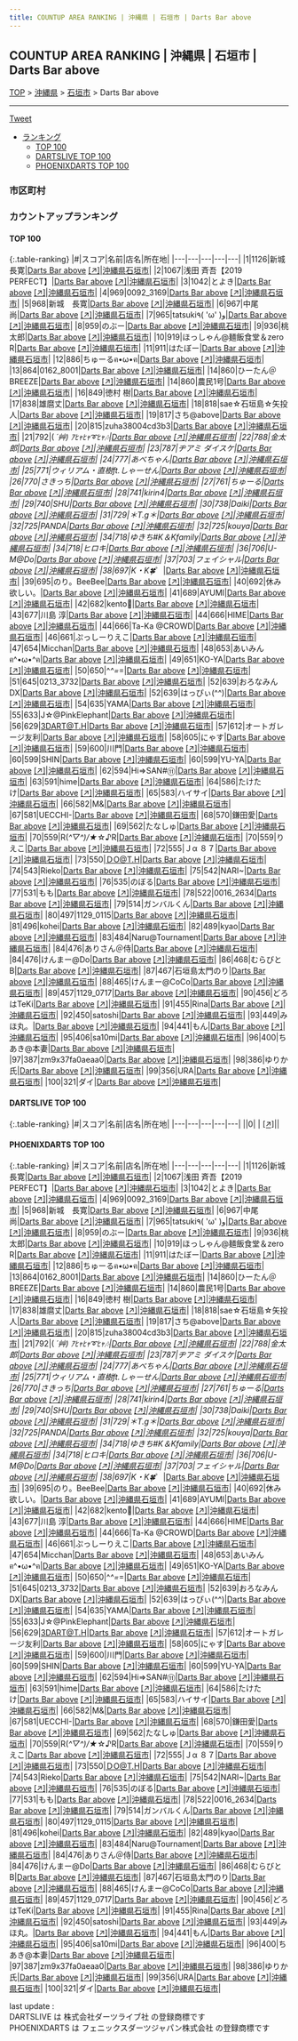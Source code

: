 ```yaml
---
title: COUNTUP AREA RANKING | 沖縄県 | 石垣市 | Darts Bar above
---
```

## COUNTUP AREA RANKING | 沖縄県 | 石垣市 | Darts Bar above

[TOP](/darts/rank/) > [沖縄県](/darts/rank/沖縄県/) > [石垣市](/darts/rank/沖縄県/石垣市/) > Darts Bar above

___

<a href="https://twitter.com/share?ref_src=twsrc%5Etfw" data-text="COUNTUP AREA RANKING | 沖縄県石垣市Darts Bar above" class="twitter-share-button" data-hashtags="DARTSLIVE,PHOENIXDARTS,darts,ダーツ" data-show-count="false">Tweet</a>

* [ランキング](#カウントアップランキング)
    * [TOP 100](#top-100)
    * [DARTSLIVE TOP 100](#dartslive-top-100)
    * [PHOENIXDARTS TOP 100](#phoenixdarts-top-100)

### 市区町村

<ul>

</ul>

### カウントアップランキング

#### TOP 100



{:.table-ranking}
|#|スコア|名前|店名|所在地|
|---|---|---|---|---|
|1|1126|<span class="rank-name-pd"><span class="pro-icon-pd"></span>新城 長寛</span>|<a href="/darts/rank/shops/85028.html">Darts Bar above</a> <a href="https://vs.phoenixdarts.com/jp/shop/shopDetailInfo/s_85028?s_seq=85028">[↗]</a>|<a href="/darts/rank/沖縄県/石垣市">沖縄県石垣市</a>|
|2|1067|<span class="rank-name-pd">浅田 斉吾【2019 PERFECT】</span>|<a href="/darts/rank/shops/85028.html">Darts Bar above</a> <a href="https://vs.phoenixdarts.com/jp/shop/shopDetailInfo/s_85028?s_seq=85028">[↗]</a>|<a href="/darts/rank/沖縄県/石垣市">沖縄県石垣市</a>|
|3|1042|<span class="rank-name-pd">とよき</span>|<a href="/darts/rank/shops/85028.html">Darts Bar above</a> <a href="https://vs.phoenixdarts.com/jp/shop/shopDetailInfo/s_85028?s_seq=85028">[↗]</a>|<a href="/darts/rank/沖縄県/石垣市">沖縄県石垣市</a>|
|4|969|<span class="rank-name-pd">0092_3169</span>|<a href="/darts/rank/shops/85028.html">Darts Bar above</a> <a href="https://vs.phoenixdarts.com/jp/shop/shopDetailInfo/s_85028?s_seq=85028">[↗]</a>|<a href="/darts/rank/沖縄県/石垣市">沖縄県石垣市</a>|
|5|968|<span class="rank-name-pd">新城　長寛</span>|<a href="/darts/rank/shops/85028.html">Darts Bar above</a> <a href="https://vs.phoenixdarts.com/jp/shop/shopDetailInfo/s_85028?s_seq=85028">[↗]</a>|<a href="/darts/rank/沖縄県/石垣市">沖縄県石垣市</a>|
|6|967|<span class="rank-name-pd"><span class="pro-icon-pd"></span>中尾 尚</span>|<a href="/darts/rank/shops/85028.html">Darts Bar above</a> <a href="https://vs.phoenixdarts.com/jp/shop/shopDetailInfo/s_85028?s_seq=85028">[↗]</a>|<a href="/darts/rank/沖縄県/石垣市">沖縄県石垣市</a>|
|7|965|<span class="rank-name-pd">tatsuki٩( &#x27;ω&#x27; )و</span>|<a href="/darts/rank/shops/85028.html">Darts Bar above</a> <a href="https://vs.phoenixdarts.com/jp/shop/shopDetailInfo/s_85028?s_seq=85028">[↗]</a>|<a href="/darts/rank/沖縄県/石垣市">沖縄県石垣市</a>|
|8|959|<span class="rank-name-pd">のぶー</span>|<a href="/darts/rank/shops/85028.html">Darts Bar above</a> <a href="https://vs.phoenixdarts.com/jp/shop/shopDetailInfo/s_85028?s_seq=85028">[↗]</a>|<a href="/darts/rank/沖縄県/石垣市">沖縄県石垣市</a>|
|9|936|<span class="rank-name-pd">桃太郎</span>|<a href="/darts/rank/shops/85028.html">Darts Bar above</a> <a href="https://vs.phoenixdarts.com/jp/shop/shopDetailInfo/s_85028?s_seq=85028">[↗]</a>|<a href="/darts/rank/沖縄県/石垣市">沖縄県石垣市</a>|
|10|919|<span class="rank-name-pd">ほっしゃん@麺飯食堂＆zero R</span>|<a href="/darts/rank/shops/85028.html">Darts Bar above</a> <a href="https://vs.phoenixdarts.com/jp/shop/shopDetailInfo/s_85028?s_seq=85028">[↗]</a>|<a href="/darts/rank/沖縄県/石垣市">沖縄県石垣市</a>|
|11|911|<span class="rank-name-pd">はたぼー</span>|<a href="/darts/rank/shops/85028.html">Darts Bar above</a> <a href="https://vs.phoenixdarts.com/jp/shop/shopDetailInfo/s_85028?s_seq=85028">[↗]</a>|<a href="/darts/rank/沖縄県/石垣市">沖縄県石垣市</a>|
|12|886|<span class="rank-name-pd">ちゅーるฅ•ω•ฅ</span>|<a href="/darts/rank/shops/85028.html">Darts Bar above</a> <a href="https://vs.phoenixdarts.com/jp/shop/shopDetailInfo/s_85028?s_seq=85028">[↗]</a>|<a href="/darts/rank/沖縄県/石垣市">沖縄県石垣市</a>|
|13|864|<span class="rank-name-pd">0162_8001</span>|<a href="/darts/rank/shops/85028.html">Darts Bar above</a> <a href="https://vs.phoenixdarts.com/jp/shop/shopDetailInfo/s_85028?s_seq=85028">[↗]</a>|<a href="/darts/rank/沖縄県/石垣市">沖縄県石垣市</a>|
|14|860|<span class="rank-name-pd">ひーたん＠BREEZE</span>|<a href="/darts/rank/shops/85028.html">Darts Bar above</a> <a href="https://vs.phoenixdarts.com/jp/shop/shopDetailInfo/s_85028?s_seq=85028">[↗]</a>|<a href="/darts/rank/沖縄県/石垣市">沖縄県石垣市</a>|
|14|860|<span class="rank-name-pd">農民1号</span>|<a href="/darts/rank/shops/85028.html">Darts Bar above</a> <a href="https://vs.phoenixdarts.com/jp/shop/shopDetailInfo/s_85028?s_seq=85028">[↗]</a>|<a href="/darts/rank/沖縄県/石垣市">沖縄県石垣市</a>|
|16|849|<span class="rank-name-pd">徳村 樹</span>|<a href="/darts/rank/shops/85028.html">Darts Bar above</a> <a href="https://vs.phoenixdarts.com/jp/shop/shopDetailInfo/s_85028?s_seq=85028">[↗]</a>|<a href="/darts/rank/沖縄県/石垣市">沖縄県石垣市</a>|
|17|838|<span class="rank-name-pd">雄麿丈</span>|<a href="/darts/rank/shops/85028.html">Darts Bar above</a> <a href="https://vs.phoenixdarts.com/jp/shop/shopDetailInfo/s_85028?s_seq=85028">[↗]</a>|<a href="/darts/rank/沖縄県/石垣市">沖縄県石垣市</a>|
|18|818|<span class="rank-name-pd">sae☆石垣島☆矢投人</span>|<a href="/darts/rank/shops/85028.html">Darts Bar above</a> <a href="https://vs.phoenixdarts.com/jp/shop/shopDetailInfo/s_85028?s_seq=85028">[↗]</a>|<a href="/darts/rank/沖縄県/石垣市">沖縄県石垣市</a>|
|19|817|<span class="rank-name-pd">さち@above</span>|<a href="/darts/rank/shops/85028.html">Darts Bar above</a> <a href="https://vs.phoenixdarts.com/jp/shop/shopDetailInfo/s_85028?s_seq=85028">[↗]</a>|<a href="/darts/rank/沖縄県/石垣市">沖縄県石垣市</a>|
|20|815|<span class="rank-name-pd">zuha38004cd3b3</span>|<a href="/darts/rank/shops/85028.html">Darts Bar above</a> <a href="https://vs.phoenixdarts.com/jp/shop/shopDetailInfo/s_85028?s_seq=85028">[↗]</a>|<a href="/darts/rank/沖縄県/石垣市">沖縄県石垣市</a>|
|21|792|<span class="rank-name-pd">( *´艸) ｱﾋｬﾋｬ➰ﾋｬ🎶</span>|<a href="/darts/rank/shops/85028.html">Darts Bar above</a> <a href="https://vs.phoenixdarts.com/jp/shop/shopDetailInfo/s_85028?s_seq=85028">[↗]</a>|<a href="/darts/rank/沖縄県/石垣市">沖縄県石垣市</a>|
|22|788|<span class="rank-name-pd">金太郎</span>|<a href="/darts/rank/shops/85028.html">Darts Bar above</a> <a href="https://vs.phoenixdarts.com/jp/shop/shopDetailInfo/s_85028?s_seq=85028">[↗]</a>|<a href="/darts/rank/沖縄県/石垣市">沖縄県石垣市</a>|
|23|787|<span class="rank-name-pd">ヂアミ ダイスケ</span>|<a href="/darts/rank/shops/85028.html">Darts Bar above</a> <a href="https://vs.phoenixdarts.com/jp/shop/shopDetailInfo/s_85028?s_seq=85028">[↗]</a>|<a href="/darts/rank/沖縄県/石垣市">沖縄県石垣市</a>|
|24|777|<span class="rank-name-pd">あべちゃん</span>|<a href="/darts/rank/shops/85028.html">Darts Bar above</a> <a href="https://vs.phoenixdarts.com/jp/shop/shopDetailInfo/s_85028?s_seq=85028">[↗]</a>|<a href="/darts/rank/沖縄県/石垣市">沖縄県石垣市</a>|
|25|771|<span class="rank-name-pd">ウィリアム・直樹ft.しゃーせん</span>|<a href="/darts/rank/shops/85028.html">Darts Bar above</a> <a href="https://vs.phoenixdarts.com/jp/shop/shopDetailInfo/s_85028?s_seq=85028">[↗]</a>|<a href="/darts/rank/沖縄県/石垣市">沖縄県石垣市</a>|
|26|770|<span class="rank-name-pd">さきっち</span>|<a href="/darts/rank/shops/85028.html">Darts Bar above</a> <a href="https://vs.phoenixdarts.com/jp/shop/shopDetailInfo/s_85028?s_seq=85028">[↗]</a>|<a href="/darts/rank/沖縄県/石垣市">沖縄県石垣市</a>|
|27|761|<span class="rank-name-pd">ちゅーる</span>|<a href="/darts/rank/shops/85028.html">Darts Bar above</a> <a href="https://vs.phoenixdarts.com/jp/shop/shopDetailInfo/s_85028?s_seq=85028">[↗]</a>|<a href="/darts/rank/沖縄県/石垣市">沖縄県石垣市</a>|
|28|741|<span class="rank-name-pd">kirin4</span>|<a href="/darts/rank/shops/85028.html">Darts Bar above</a> <a href="https://vs.phoenixdarts.com/jp/shop/shopDetailInfo/s_85028?s_seq=85028">[↗]</a>|<a href="/darts/rank/沖縄県/石垣市">沖縄県石垣市</a>|
|29|740|<span class="rank-name-pd">SHU</span>|<a href="/darts/rank/shops/85028.html">Darts Bar above</a> <a href="https://vs.phoenixdarts.com/jp/shop/shopDetailInfo/s_85028?s_seq=85028">[↗]</a>|<a href="/darts/rank/沖縄県/石垣市">沖縄県石垣市</a>|
|30|738|<span class="rank-name-pd">Daiki</span>|<a href="/darts/rank/shops/85028.html">Darts Bar above</a> <a href="https://vs.phoenixdarts.com/jp/shop/shopDetailInfo/s_85028?s_seq=85028">[↗]</a>|<a href="/darts/rank/沖縄県/石垣市">沖縄県石垣市</a>|
|31|729|<span class="rank-name-pd">＊T.g＊</span>|<a href="/darts/rank/shops/85028.html">Darts Bar above</a> <a href="https://vs.phoenixdarts.com/jp/shop/shopDetailInfo/s_85028?s_seq=85028">[↗]</a>|<a href="/darts/rank/沖縄県/石垣市">沖縄県石垣市</a>|
|32|725|<span class="rank-name-pd">PANDA</span>|<a href="/darts/rank/shops/85028.html">Darts Bar above</a> <a href="https://vs.phoenixdarts.com/jp/shop/shopDetailInfo/s_85028?s_seq=85028">[↗]</a>|<a href="/darts/rank/沖縄県/石垣市">沖縄県石垣市</a>|
|32|725|<span class="rank-name-pd">kouya</span>|<a href="/darts/rank/shops/85028.html">Darts Bar above</a> <a href="https://vs.phoenixdarts.com/jp/shop/shopDetailInfo/s_85028?s_seq=85028">[↗]</a>|<a href="/darts/rank/沖縄県/石垣市">沖縄県石垣市</a>|
|34|718|<span class="rank-name-pd">ゆきち#K＆Kfamily</span>|<a href="/darts/rank/shops/85028.html">Darts Bar above</a> <a href="https://vs.phoenixdarts.com/jp/shop/shopDetailInfo/s_85028?s_seq=85028">[↗]</a>|<a href="/darts/rank/沖縄県/石垣市">沖縄県石垣市</a>|
|34|718|<span class="rank-name-pd">ヒロキ</span>|<a href="/darts/rank/shops/85028.html">Darts Bar above</a> <a href="https://vs.phoenixdarts.com/jp/shop/shopDetailInfo/s_85028?s_seq=85028">[↗]</a>|<a href="/darts/rank/沖縄県/石垣市">沖縄県石垣市</a>|
|36|706|<span class="rank-name-pd">U-M@Do</span>|<a href="/darts/rank/shops/85028.html">Darts Bar above</a> <a href="https://vs.phoenixdarts.com/jp/shop/shopDetailInfo/s_85028?s_seq=85028">[↗]</a>|<a href="/darts/rank/沖縄県/石垣市">沖縄県石垣市</a>|
|37|703|<span class="rank-name-pd">フェイシャル</span>|<a href="/darts/rank/shops/85028.html">Darts Bar above</a> <a href="https://vs.phoenixdarts.com/jp/shop/shopDetailInfo/s_85028?s_seq=85028">[↗]</a>|<a href="/darts/rank/沖縄県/石垣市">沖縄県石垣市</a>|
|38|697|<span class="rank-name-pd">K・K🍀*゜</span>|<a href="/darts/rank/shops/85028.html">Darts Bar above</a> <a href="https://vs.phoenixdarts.com/jp/shop/shopDetailInfo/s_85028?s_seq=85028">[↗]</a>|<a href="/darts/rank/沖縄県/石垣市">沖縄県石垣市</a>|
|39|695|<span class="rank-name-pd">のり。BeeBee</span>|<a href="/darts/rank/shops/85028.html">Darts Bar above</a> <a href="https://vs.phoenixdarts.com/jp/shop/shopDetailInfo/s_85028?s_seq=85028">[↗]</a>|<a href="/darts/rank/沖縄県/石垣市">沖縄県石垣市</a>|
|40|692|<span class="rank-name-pd">休み欲しい。</span>|<a href="/darts/rank/shops/85028.html">Darts Bar above</a> <a href="https://vs.phoenixdarts.com/jp/shop/shopDetailInfo/s_85028?s_seq=85028">[↗]</a>|<a href="/darts/rank/沖縄県/石垣市">沖縄県石垣市</a>|
|41|689|<span class="rank-name-pd">AYUMI</span>|<a href="/darts/rank/shops/85028.html">Darts Bar above</a> <a href="https://vs.phoenixdarts.com/jp/shop/shopDetailInfo/s_85028?s_seq=85028">[↗]</a>|<a href="/darts/rank/沖縄県/石垣市">沖縄県石垣市</a>|
|42|682|<span class="rank-name-pd">kento🌺</span>|<a href="/darts/rank/shops/85028.html">Darts Bar above</a> <a href="https://vs.phoenixdarts.com/jp/shop/shopDetailInfo/s_85028?s_seq=85028">[↗]</a>|<a href="/darts/rank/沖縄県/石垣市">沖縄県石垣市</a>|
|43|677|<span class="rank-name-pd"><span class="pro-icon-pd"></span>川島 淳</span>|<a href="/darts/rank/shops/85028.html">Darts Bar above</a> <a href="https://vs.phoenixdarts.com/jp/shop/shopDetailInfo/s_85028?s_seq=85028">[↗]</a>|<a href="/darts/rank/沖縄県/石垣市">沖縄県石垣市</a>|
|44|666|<span class="rank-name-pd">HIME</span>|<a href="/darts/rank/shops/85028.html">Darts Bar above</a> <a href="https://vs.phoenixdarts.com/jp/shop/shopDetailInfo/s_85028?s_seq=85028">[↗]</a>|<a href="/darts/rank/沖縄県/石垣市">沖縄県石垣市</a>|
|44|666|<span class="rank-name-pd">Ta-Ka @CROWD</span>|<a href="/darts/rank/shops/85028.html">Darts Bar above</a> <a href="https://vs.phoenixdarts.com/jp/shop/shopDetailInfo/s_85028?s_seq=85028">[↗]</a>|<a href="/darts/rank/沖縄県/石垣市">沖縄県石垣市</a>|
|46|661|<span class="rank-name-pd">ぷっしーりえこ</span>|<a href="/darts/rank/shops/85028.html">Darts Bar above</a> <a href="https://vs.phoenixdarts.com/jp/shop/shopDetailInfo/s_85028?s_seq=85028">[↗]</a>|<a href="/darts/rank/沖縄県/石垣市">沖縄県石垣市</a>|
|47|654|<span class="rank-name-pd">Micchan</span>|<a href="/darts/rank/shops/85028.html">Darts Bar above</a> <a href="https://vs.phoenixdarts.com/jp/shop/shopDetailInfo/s_85028?s_seq=85028">[↗]</a>|<a href="/darts/rank/沖縄県/石垣市">沖縄県石垣市</a>|
|48|653|<span class="rank-name-pd">あいみんฅ^•ω•^ฅ</span>|<a href="/darts/rank/shops/85028.html">Darts Bar above</a> <a href="https://vs.phoenixdarts.com/jp/shop/shopDetailInfo/s_85028?s_seq=85028">[↗]</a>|<a href="/darts/rank/沖縄県/石垣市">沖縄県石垣市</a>|
|49|651|<span class="rank-name-pd">KO-YA</span>|<a href="/darts/rank/shops/85028.html">Darts Bar above</a> <a href="https://vs.phoenixdarts.com/jp/shop/shopDetailInfo/s_85028?s_seq=85028">[↗]</a>|<a href="/darts/rank/沖縄県/石垣市">沖縄県石垣市</a>|
|50|650|<span class="rank-name-pd">^⁠_⁠^=⁠_⁠=</span>|<a href="/darts/rank/shops/85028.html">Darts Bar above</a> <a href="https://vs.phoenixdarts.com/jp/shop/shopDetailInfo/s_85028?s_seq=85028">[↗]</a>|<a href="/darts/rank/沖縄県/石垣市">沖縄県石垣市</a>|
|51|645|<span class="rank-name-pd">0213_3732</span>|<a href="/darts/rank/shops/85028.html">Darts Bar above</a> <a href="https://vs.phoenixdarts.com/jp/shop/shopDetailInfo/s_85028?s_seq=85028">[↗]</a>|<a href="/darts/rank/沖縄県/石垣市">沖縄県石垣市</a>|
|52|639|<span class="rank-name-pd">おろなみんDX</span>|<a href="/darts/rank/shops/85028.html">Darts Bar above</a> <a href="https://vs.phoenixdarts.com/jp/shop/shopDetailInfo/s_85028?s_seq=85028">[↗]</a>|<a href="/darts/rank/沖縄県/石垣市">沖縄県石垣市</a>|
|52|639|<span class="rank-name-pd">はっぴぃ(⁠^⁠^⁠)</span>|<a href="/darts/rank/shops/85028.html">Darts Bar above</a> <a href="https://vs.phoenixdarts.com/jp/shop/shopDetailInfo/s_85028?s_seq=85028">[↗]</a>|<a href="/darts/rank/沖縄県/石垣市">沖縄県石垣市</a>|
|54|635|<span class="rank-name-pd">YAMA</span>|<a href="/darts/rank/shops/85028.html">Darts Bar above</a> <a href="https://vs.phoenixdarts.com/jp/shop/shopDetailInfo/s_85028?s_seq=85028">[↗]</a>|<a href="/darts/rank/沖縄県/石垣市">沖縄県石垣市</a>|
|55|633|<span class="rank-name-pd">J☆@PinkElephant</span>|<a href="/darts/rank/shops/85028.html">Darts Bar above</a> <a href="https://vs.phoenixdarts.com/jp/shop/shopDetailInfo/s_85028?s_seq=85028">[↗]</a>|<a href="/darts/rank/沖縄県/石垣市">沖縄県石垣市</a>|
|56|629|<span class="rank-name-pd">3DART@T.H</span>|<a href="/darts/rank/shops/85028.html">Darts Bar above</a> <a href="https://vs.phoenixdarts.com/jp/shop/shopDetailInfo/s_85028?s_seq=85028">[↗]</a>|<a href="/darts/rank/沖縄県/石垣市">沖縄県石垣市</a>|
|57|612|<span class="rank-name-pd">オートガレージ友利</span>|<a href="/darts/rank/shops/85028.html">Darts Bar above</a> <a href="https://vs.phoenixdarts.com/jp/shop/shopDetailInfo/s_85028?s_seq=85028">[↗]</a>|<a href="/darts/rank/沖縄県/石垣市">沖縄県石垣市</a>|
|58|605|<span class="rank-name-pd">にゃす</span>|<a href="/darts/rank/shops/85028.html">Darts Bar above</a> <a href="https://vs.phoenixdarts.com/jp/shop/shopDetailInfo/s_85028?s_seq=85028">[↗]</a>|<a href="/darts/rank/沖縄県/石垣市">沖縄県石垣市</a>|
|59|600|<span class="rank-name-pd">川門</span>|<a href="/darts/rank/shops/85028.html">Darts Bar above</a> <a href="https://vs.phoenixdarts.com/jp/shop/shopDetailInfo/s_85028?s_seq=85028">[↗]</a>|<a href="/darts/rank/沖縄県/石垣市">沖縄県石垣市</a>|
|60|599|<span class="rank-name-pd">SHIN</span>|<a href="/darts/rank/shops/85028.html">Darts Bar above</a> <a href="https://vs.phoenixdarts.com/jp/shop/shopDetailInfo/s_85028?s_seq=85028">[↗]</a>|<a href="/darts/rank/沖縄県/石垣市">沖縄県石垣市</a>|
|60|599|<span class="rank-name-pd">YU-YA</span>|<a href="/darts/rank/shops/85028.html">Darts Bar above</a> <a href="https://vs.phoenixdarts.com/jp/shop/shopDetailInfo/s_85028?s_seq=85028">[↗]</a>|<a href="/darts/rank/沖縄県/石垣市">沖縄県石垣市</a>|
|62|594|<span class="rank-name-pd">Hi⇒SAN#⑪</span>|<a href="/darts/rank/shops/85028.html">Darts Bar above</a> <a href="https://vs.phoenixdarts.com/jp/shop/shopDetailInfo/s_85028?s_seq=85028">[↗]</a>|<a href="/darts/rank/沖縄県/石垣市">沖縄県石垣市</a>|
|63|591|<span class="rank-name-pd">hime</span>|<a href="/darts/rank/shops/85028.html">Darts Bar above</a> <a href="https://vs.phoenixdarts.com/jp/shop/shopDetailInfo/s_85028?s_seq=85028">[↗]</a>|<a href="/darts/rank/沖縄県/石垣市">沖縄県石垣市</a>|
|64|586|<span class="rank-name-pd">たけたけ</span>|<a href="/darts/rank/shops/85028.html">Darts Bar above</a> <a href="https://vs.phoenixdarts.com/jp/shop/shopDetailInfo/s_85028?s_seq=85028">[↗]</a>|<a href="/darts/rank/沖縄県/石垣市">沖縄県石垣市</a>|
|65|583|<span class="rank-name-pd">ハイサイ</span>|<a href="/darts/rank/shops/85028.html">Darts Bar above</a> <a href="https://vs.phoenixdarts.com/jp/shop/shopDetailInfo/s_85028?s_seq=85028">[↗]</a>|<a href="/darts/rank/沖縄県/石垣市">沖縄県石垣市</a>|
|66|582|<span class="rank-name-pd">M&amp;</span>|<a href="/darts/rank/shops/85028.html">Darts Bar above</a> <a href="https://vs.phoenixdarts.com/jp/shop/shopDetailInfo/s_85028?s_seq=85028">[↗]</a>|<a href="/darts/rank/沖縄県/石垣市">沖縄県石垣市</a>|
|67|581|<span class="rank-name-pd">UECCHI-</span>|<a href="/darts/rank/shops/85028.html">Darts Bar above</a> <a href="https://vs.phoenixdarts.com/jp/shop/shopDetailInfo/s_85028?s_seq=85028">[↗]</a>|<a href="/darts/rank/沖縄県/石垣市">沖縄県石垣市</a>|
|68|570|<span class="rank-name-pd">鎌田愛</span>|<a href="/darts/rank/shops/85028.html">Darts Bar above</a> <a href="https://vs.phoenixdarts.com/jp/shop/shopDetailInfo/s_85028?s_seq=85028">[↗]</a>|<a href="/darts/rank/沖縄県/石垣市">沖縄県石垣市</a>|
|69|562|<span class="rank-name-pd">たなしゅ</span>|<a href="/darts/rank/shops/85028.html">Darts Bar above</a> <a href="https://vs.phoenixdarts.com/jp/shop/shopDetailInfo/s_85028?s_seq=85028">[↗]</a>|<a href="/darts/rank/沖縄県/石垣市">沖縄県石垣市</a>|
|70|559|<span class="rank-name-pd">R(*^▽^)/★*☆♪R</span>|<a href="/darts/rank/shops/85028.html">Darts Bar above</a> <a href="https://vs.phoenixdarts.com/jp/shop/shopDetailInfo/s_85028?s_seq=85028">[↗]</a>|<a href="/darts/rank/沖縄県/石垣市">沖縄県石垣市</a>|
|70|559|<span class="rank-name-pd">りえこ</span>|<a href="/darts/rank/shops/85028.html">Darts Bar above</a> <a href="https://vs.phoenixdarts.com/jp/shop/shopDetailInfo/s_85028?s_seq=85028">[↗]</a>|<a href="/darts/rank/沖縄県/石垣市">沖縄県石垣市</a>|
|72|555|<span class="rank-name-pd">Ｊα ８７</span>|<a href="/darts/rank/shops/85028.html">Darts Bar above</a> <a href="https://vs.phoenixdarts.com/jp/shop/shopDetailInfo/s_85028?s_seq=85028">[↗]</a>|<a href="/darts/rank/沖縄県/石垣市">沖縄県石垣市</a>|
|73|550|<span class="rank-name-pd">ＤO@T.H</span>|<a href="/darts/rank/shops/85028.html">Darts Bar above</a> <a href="https://vs.phoenixdarts.com/jp/shop/shopDetailInfo/s_85028?s_seq=85028">[↗]</a>|<a href="/darts/rank/沖縄県/石垣市">沖縄県石垣市</a>|
|74|543|<span class="rank-name-pd">Rieko</span>|<a href="/darts/rank/shops/85028.html">Darts Bar above</a> <a href="https://vs.phoenixdarts.com/jp/shop/shopDetailInfo/s_85028?s_seq=85028">[↗]</a>|<a href="/darts/rank/沖縄県/石垣市">沖縄県石垣市</a>|
|75|542|<span class="rank-name-pd">NARI~</span>|<a href="/darts/rank/shops/85028.html">Darts Bar above</a> <a href="https://vs.phoenixdarts.com/jp/shop/shopDetailInfo/s_85028?s_seq=85028">[↗]</a>|<a href="/darts/rank/沖縄県/石垣市">沖縄県石垣市</a>|
|76|535|<span class="rank-name-pd">のぼる</span>|<a href="/darts/rank/shops/85028.html">Darts Bar above</a> <a href="https://vs.phoenixdarts.com/jp/shop/shopDetailInfo/s_85028?s_seq=85028">[↗]</a>|<a href="/darts/rank/沖縄県/石垣市">沖縄県石垣市</a>|
|77|531|<span class="rank-name-pd">もも</span>|<a href="/darts/rank/shops/85028.html">Darts Bar above</a> <a href="https://vs.phoenixdarts.com/jp/shop/shopDetailInfo/s_85028?s_seq=85028">[↗]</a>|<a href="/darts/rank/沖縄県/石垣市">沖縄県石垣市</a>|
|78|522|<span class="rank-name-pd">0016_2634</span>|<a href="/darts/rank/shops/85028.html">Darts Bar above</a> <a href="https://vs.phoenixdarts.com/jp/shop/shopDetailInfo/s_85028?s_seq=85028">[↗]</a>|<a href="/darts/rank/沖縄県/石垣市">沖縄県石垣市</a>|
|79|514|<span class="rank-name-pd">ガンバルくん</span>|<a href="/darts/rank/shops/85028.html">Darts Bar above</a> <a href="https://vs.phoenixdarts.com/jp/shop/shopDetailInfo/s_85028?s_seq=85028">[↗]</a>|<a href="/darts/rank/沖縄県/石垣市">沖縄県石垣市</a>|
|80|497|<span class="rank-name-pd">1129_0115</span>|<a href="/darts/rank/shops/85028.html">Darts Bar above</a> <a href="https://vs.phoenixdarts.com/jp/shop/shopDetailInfo/s_85028?s_seq=85028">[↗]</a>|<a href="/darts/rank/沖縄県/石垣市">沖縄県石垣市</a>|
|81|496|<span class="rank-name-pd">kohei</span>|<a href="/darts/rank/shops/85028.html">Darts Bar above</a> <a href="https://vs.phoenixdarts.com/jp/shop/shopDetailInfo/s_85028?s_seq=85028">[↗]</a>|<a href="/darts/rank/沖縄県/石垣市">沖縄県石垣市</a>|
|82|489|<span class="rank-name-pd">kyao</span>|<a href="/darts/rank/shops/85028.html">Darts Bar above</a> <a href="https://vs.phoenixdarts.com/jp/shop/shopDetailInfo/s_85028?s_seq=85028">[↗]</a>|<a href="/darts/rank/沖縄県/石垣市">沖縄県石垣市</a>|
|83|484|<span class="rank-name-pd">Naru@Tournament</span>|<a href="/darts/rank/shops/85028.html">Darts Bar above</a> <a href="https://vs.phoenixdarts.com/jp/shop/shopDetailInfo/s_85028?s_seq=85028">[↗]</a>|<a href="/darts/rank/沖縄県/石垣市">沖縄県石垣市</a>|
|84|476|<span class="rank-name-pd">ありさん＠侍</span>|<a href="/darts/rank/shops/85028.html">Darts Bar above</a> <a href="https://vs.phoenixdarts.com/jp/shop/shopDetailInfo/s_85028?s_seq=85028">[↗]</a>|<a href="/darts/rank/沖縄県/石垣市">沖縄県石垣市</a>|
|84|476|<span class="rank-name-pd">けんまー@Do</span>|<a href="/darts/rank/shops/85028.html">Darts Bar above</a> <a href="https://vs.phoenixdarts.com/jp/shop/shopDetailInfo/s_85028?s_seq=85028">[↗]</a>|<a href="/darts/rank/沖縄県/石垣市">沖縄県石垣市</a>|
|86|468|<span class="rank-name-pd">むらびとB</span>|<a href="/darts/rank/shops/85028.html">Darts Bar above</a> <a href="https://vs.phoenixdarts.com/jp/shop/shopDetailInfo/s_85028?s_seq=85028">[↗]</a>|<a href="/darts/rank/沖縄県/石垣市">沖縄県石垣市</a>|
|87|467|<span class="rank-name-pd">石垣島太門のり</span>|<a href="/darts/rank/shops/85028.html">Darts Bar above</a> <a href="https://vs.phoenixdarts.com/jp/shop/shopDetailInfo/s_85028?s_seq=85028">[↗]</a>|<a href="/darts/rank/沖縄県/石垣市">沖縄県石垣市</a>|
|88|465|<span class="rank-name-pd">けんまー@CoCo</span>|<a href="/darts/rank/shops/85028.html">Darts Bar above</a> <a href="https://vs.phoenixdarts.com/jp/shop/shopDetailInfo/s_85028?s_seq=85028">[↗]</a>|<a href="/darts/rank/沖縄県/石垣市">沖縄県石垣市</a>|
|89|457|<span class="rank-name-pd">1129_0717</span>|<a href="/darts/rank/shops/85028.html">Darts Bar above</a> <a href="https://vs.phoenixdarts.com/jp/shop/shopDetailInfo/s_85028?s_seq=85028">[↗]</a>|<a href="/darts/rank/沖縄県/石垣市">沖縄県石垣市</a>|
|90|456|<span class="rank-name-pd">どろはTeKi</span>|<a href="/darts/rank/shops/85028.html">Darts Bar above</a> <a href="https://vs.phoenixdarts.com/jp/shop/shopDetailInfo/s_85028?s_seq=85028">[↗]</a>|<a href="/darts/rank/沖縄県/石垣市">沖縄県石垣市</a>|
|91|455|<span class="rank-name-pd">Rina</span>|<a href="/darts/rank/shops/85028.html">Darts Bar above</a> <a href="https://vs.phoenixdarts.com/jp/shop/shopDetailInfo/s_85028?s_seq=85028">[↗]</a>|<a href="/darts/rank/沖縄県/石垣市">沖縄県石垣市</a>|
|92|450|<span class="rank-name-pd">satoshi</span>|<a href="/darts/rank/shops/85028.html">Darts Bar above</a> <a href="https://vs.phoenixdarts.com/jp/shop/shopDetailInfo/s_85028?s_seq=85028">[↗]</a>|<a href="/darts/rank/沖縄県/石垣市">沖縄県石垣市</a>|
|93|449|<span class="rank-name-pd">みほ丸。</span>|<a href="/darts/rank/shops/85028.html">Darts Bar above</a> <a href="https://vs.phoenixdarts.com/jp/shop/shopDetailInfo/s_85028?s_seq=85028">[↗]</a>|<a href="/darts/rank/沖縄県/石垣市">沖縄県石垣市</a>|
|94|441|<span class="rank-name-pd">もん</span>|<a href="/darts/rank/shops/85028.html">Darts Bar above</a> <a href="https://vs.phoenixdarts.com/jp/shop/shopDetailInfo/s_85028?s_seq=85028">[↗]</a>|<a href="/darts/rank/沖縄県/石垣市">沖縄県石垣市</a>|
|95|406|<span class="rank-name-pd">sa10mi</span>|<a href="/darts/rank/shops/85028.html">Darts Bar above</a> <a href="https://vs.phoenixdarts.com/jp/shop/shopDetailInfo/s_85028?s_seq=85028">[↗]</a>|<a href="/darts/rank/沖縄県/石垣市">沖縄県石垣市</a>|
|96|400|<span class="rank-name-pd">ちあき@本妻</span>|<a href="/darts/rank/shops/85028.html">Darts Bar above</a> <a href="https://vs.phoenixdarts.com/jp/shop/shopDetailInfo/s_85028?s_seq=85028">[↗]</a>|<a href="/darts/rank/沖縄県/石垣市">沖縄県石垣市</a>|
|97|387|<span class="rank-name-pd">zm9x37fa0aeaa0</span>|<a href="/darts/rank/shops/85028.html">Darts Bar above</a> <a href="https://vs.phoenixdarts.com/jp/shop/shopDetailInfo/s_85028?s_seq=85028">[↗]</a>|<a href="/darts/rank/沖縄県/石垣市">沖縄県石垣市</a>|
|98|386|<span class="rank-name-pd">ゆりか氏</span>|<a href="/darts/rank/shops/85028.html">Darts Bar above</a> <a href="https://vs.phoenixdarts.com/jp/shop/shopDetailInfo/s_85028?s_seq=85028">[↗]</a>|<a href="/darts/rank/沖縄県/石垣市">沖縄県石垣市</a>|
|99|356|<span class="rank-name-pd">URA</span>|<a href="/darts/rank/shops/85028.html">Darts Bar above</a> <a href="https://vs.phoenixdarts.com/jp/shop/shopDetailInfo/s_85028?s_seq=85028">[↗]</a>|<a href="/darts/rank/沖縄県/石垣市">沖縄県石垣市</a>|
|100|321|<span class="rank-name-pd">ダイ</span>|<a href="/darts/rank/shops/85028.html">Darts Bar above</a> <a href="https://vs.phoenixdarts.com/jp/shop/shopDetailInfo/s_85028?s_seq=85028">[↗]</a>|<a href="/darts/rank/沖縄県/石垣市">沖縄県石垣市</a>|


#### DARTSLIVE TOP 100



{:.table-ranking}
|#|スコア|名前|店名|所在地|
|---|---|---|---|---|
||0|<span class="rank-name-dl"> </span>|<a href="/darts/rank/shops/.html"></a> <a href="">[↗]</a>|<a href="/darts/rank//"></a>|


#### PHOENIXDARTS TOP 100



{:.table-ranking}
|#|スコア|名前|店名|所在地|
|---|---|---|---|---|
|1|1126|<span class="rank-name-pd"><span class="pro-icon-pd"></span>新城 長寛</span>|<a href="/darts/rank/shops/85028.html">Darts Bar above</a> <a href="https://vs.phoenixdarts.com/jp/shop/shopDetailInfo/s_85028?s_seq=85028">[↗]</a>|<a href="/darts/rank/沖縄県/石垣市">沖縄県石垣市</a>|
|2|1067|<span class="rank-name-pd">浅田 斉吾【2019 PERFECT】</span>|<a href="/darts/rank/shops/85028.html">Darts Bar above</a> <a href="https://vs.phoenixdarts.com/jp/shop/shopDetailInfo/s_85028?s_seq=85028">[↗]</a>|<a href="/darts/rank/沖縄県/石垣市">沖縄県石垣市</a>|
|3|1042|<span class="rank-name-pd">とよき</span>|<a href="/darts/rank/shops/85028.html">Darts Bar above</a> <a href="https://vs.phoenixdarts.com/jp/shop/shopDetailInfo/s_85028?s_seq=85028">[↗]</a>|<a href="/darts/rank/沖縄県/石垣市">沖縄県石垣市</a>|
|4|969|<span class="rank-name-pd">0092_3169</span>|<a href="/darts/rank/shops/85028.html">Darts Bar above</a> <a href="https://vs.phoenixdarts.com/jp/shop/shopDetailInfo/s_85028?s_seq=85028">[↗]</a>|<a href="/darts/rank/沖縄県/石垣市">沖縄県石垣市</a>|
|5|968|<span class="rank-name-pd">新城　長寛</span>|<a href="/darts/rank/shops/85028.html">Darts Bar above</a> <a href="https://vs.phoenixdarts.com/jp/shop/shopDetailInfo/s_85028?s_seq=85028">[↗]</a>|<a href="/darts/rank/沖縄県/石垣市">沖縄県石垣市</a>|
|6|967|<span class="rank-name-pd"><span class="pro-icon-pd"></span>中尾 尚</span>|<a href="/darts/rank/shops/85028.html">Darts Bar above</a> <a href="https://vs.phoenixdarts.com/jp/shop/shopDetailInfo/s_85028?s_seq=85028">[↗]</a>|<a href="/darts/rank/沖縄県/石垣市">沖縄県石垣市</a>|
|7|965|<span class="rank-name-pd">tatsuki٩( &#x27;ω&#x27; )و</span>|<a href="/darts/rank/shops/85028.html">Darts Bar above</a> <a href="https://vs.phoenixdarts.com/jp/shop/shopDetailInfo/s_85028?s_seq=85028">[↗]</a>|<a href="/darts/rank/沖縄県/石垣市">沖縄県石垣市</a>|
|8|959|<span class="rank-name-pd">のぶー</span>|<a href="/darts/rank/shops/85028.html">Darts Bar above</a> <a href="https://vs.phoenixdarts.com/jp/shop/shopDetailInfo/s_85028?s_seq=85028">[↗]</a>|<a href="/darts/rank/沖縄県/石垣市">沖縄県石垣市</a>|
|9|936|<span class="rank-name-pd">桃太郎</span>|<a href="/darts/rank/shops/85028.html">Darts Bar above</a> <a href="https://vs.phoenixdarts.com/jp/shop/shopDetailInfo/s_85028?s_seq=85028">[↗]</a>|<a href="/darts/rank/沖縄県/石垣市">沖縄県石垣市</a>|
|10|919|<span class="rank-name-pd">ほっしゃん@麺飯食堂＆zero R</span>|<a href="/darts/rank/shops/85028.html">Darts Bar above</a> <a href="https://vs.phoenixdarts.com/jp/shop/shopDetailInfo/s_85028?s_seq=85028">[↗]</a>|<a href="/darts/rank/沖縄県/石垣市">沖縄県石垣市</a>|
|11|911|<span class="rank-name-pd">はたぼー</span>|<a href="/darts/rank/shops/85028.html">Darts Bar above</a> <a href="https://vs.phoenixdarts.com/jp/shop/shopDetailInfo/s_85028?s_seq=85028">[↗]</a>|<a href="/darts/rank/沖縄県/石垣市">沖縄県石垣市</a>|
|12|886|<span class="rank-name-pd">ちゅーるฅ•ω•ฅ</span>|<a href="/darts/rank/shops/85028.html">Darts Bar above</a> <a href="https://vs.phoenixdarts.com/jp/shop/shopDetailInfo/s_85028?s_seq=85028">[↗]</a>|<a href="/darts/rank/沖縄県/石垣市">沖縄県石垣市</a>|
|13|864|<span class="rank-name-pd">0162_8001</span>|<a href="/darts/rank/shops/85028.html">Darts Bar above</a> <a href="https://vs.phoenixdarts.com/jp/shop/shopDetailInfo/s_85028?s_seq=85028">[↗]</a>|<a href="/darts/rank/沖縄県/石垣市">沖縄県石垣市</a>|
|14|860|<span class="rank-name-pd">ひーたん＠BREEZE</span>|<a href="/darts/rank/shops/85028.html">Darts Bar above</a> <a href="https://vs.phoenixdarts.com/jp/shop/shopDetailInfo/s_85028?s_seq=85028">[↗]</a>|<a href="/darts/rank/沖縄県/石垣市">沖縄県石垣市</a>|
|14|860|<span class="rank-name-pd">農民1号</span>|<a href="/darts/rank/shops/85028.html">Darts Bar above</a> <a href="https://vs.phoenixdarts.com/jp/shop/shopDetailInfo/s_85028?s_seq=85028">[↗]</a>|<a href="/darts/rank/沖縄県/石垣市">沖縄県石垣市</a>|
|16|849|<span class="rank-name-pd">徳村 樹</span>|<a href="/darts/rank/shops/85028.html">Darts Bar above</a> <a href="https://vs.phoenixdarts.com/jp/shop/shopDetailInfo/s_85028?s_seq=85028">[↗]</a>|<a href="/darts/rank/沖縄県/石垣市">沖縄県石垣市</a>|
|17|838|<span class="rank-name-pd">雄麿丈</span>|<a href="/darts/rank/shops/85028.html">Darts Bar above</a> <a href="https://vs.phoenixdarts.com/jp/shop/shopDetailInfo/s_85028?s_seq=85028">[↗]</a>|<a href="/darts/rank/沖縄県/石垣市">沖縄県石垣市</a>|
|18|818|<span class="rank-name-pd">sae☆石垣島☆矢投人</span>|<a href="/darts/rank/shops/85028.html">Darts Bar above</a> <a href="https://vs.phoenixdarts.com/jp/shop/shopDetailInfo/s_85028?s_seq=85028">[↗]</a>|<a href="/darts/rank/沖縄県/石垣市">沖縄県石垣市</a>|
|19|817|<span class="rank-name-pd">さち@above</span>|<a href="/darts/rank/shops/85028.html">Darts Bar above</a> <a href="https://vs.phoenixdarts.com/jp/shop/shopDetailInfo/s_85028?s_seq=85028">[↗]</a>|<a href="/darts/rank/沖縄県/石垣市">沖縄県石垣市</a>|
|20|815|<span class="rank-name-pd">zuha38004cd3b3</span>|<a href="/darts/rank/shops/85028.html">Darts Bar above</a> <a href="https://vs.phoenixdarts.com/jp/shop/shopDetailInfo/s_85028?s_seq=85028">[↗]</a>|<a href="/darts/rank/沖縄県/石垣市">沖縄県石垣市</a>|
|21|792|<span class="rank-name-pd">( *´艸) ｱﾋｬﾋｬ➰ﾋｬ🎶</span>|<a href="/darts/rank/shops/85028.html">Darts Bar above</a> <a href="https://vs.phoenixdarts.com/jp/shop/shopDetailInfo/s_85028?s_seq=85028">[↗]</a>|<a href="/darts/rank/沖縄県/石垣市">沖縄県石垣市</a>|
|22|788|<span class="rank-name-pd">金太郎</span>|<a href="/darts/rank/shops/85028.html">Darts Bar above</a> <a href="https://vs.phoenixdarts.com/jp/shop/shopDetailInfo/s_85028?s_seq=85028">[↗]</a>|<a href="/darts/rank/沖縄県/石垣市">沖縄県石垣市</a>|
|23|787|<span class="rank-name-pd">ヂアミ ダイスケ</span>|<a href="/darts/rank/shops/85028.html">Darts Bar above</a> <a href="https://vs.phoenixdarts.com/jp/shop/shopDetailInfo/s_85028?s_seq=85028">[↗]</a>|<a href="/darts/rank/沖縄県/石垣市">沖縄県石垣市</a>|
|24|777|<span class="rank-name-pd">あべちゃん</span>|<a href="/darts/rank/shops/85028.html">Darts Bar above</a> <a href="https://vs.phoenixdarts.com/jp/shop/shopDetailInfo/s_85028?s_seq=85028">[↗]</a>|<a href="/darts/rank/沖縄県/石垣市">沖縄県石垣市</a>|
|25|771|<span class="rank-name-pd">ウィリアム・直樹ft.しゃーせん</span>|<a href="/darts/rank/shops/85028.html">Darts Bar above</a> <a href="https://vs.phoenixdarts.com/jp/shop/shopDetailInfo/s_85028?s_seq=85028">[↗]</a>|<a href="/darts/rank/沖縄県/石垣市">沖縄県石垣市</a>|
|26|770|<span class="rank-name-pd">さきっち</span>|<a href="/darts/rank/shops/85028.html">Darts Bar above</a> <a href="https://vs.phoenixdarts.com/jp/shop/shopDetailInfo/s_85028?s_seq=85028">[↗]</a>|<a href="/darts/rank/沖縄県/石垣市">沖縄県石垣市</a>|
|27|761|<span class="rank-name-pd">ちゅーる</span>|<a href="/darts/rank/shops/85028.html">Darts Bar above</a> <a href="https://vs.phoenixdarts.com/jp/shop/shopDetailInfo/s_85028?s_seq=85028">[↗]</a>|<a href="/darts/rank/沖縄県/石垣市">沖縄県石垣市</a>|
|28|741|<span class="rank-name-pd">kirin4</span>|<a href="/darts/rank/shops/85028.html">Darts Bar above</a> <a href="https://vs.phoenixdarts.com/jp/shop/shopDetailInfo/s_85028?s_seq=85028">[↗]</a>|<a href="/darts/rank/沖縄県/石垣市">沖縄県石垣市</a>|
|29|740|<span class="rank-name-pd">SHU</span>|<a href="/darts/rank/shops/85028.html">Darts Bar above</a> <a href="https://vs.phoenixdarts.com/jp/shop/shopDetailInfo/s_85028?s_seq=85028">[↗]</a>|<a href="/darts/rank/沖縄県/石垣市">沖縄県石垣市</a>|
|30|738|<span class="rank-name-pd">Daiki</span>|<a href="/darts/rank/shops/85028.html">Darts Bar above</a> <a href="https://vs.phoenixdarts.com/jp/shop/shopDetailInfo/s_85028?s_seq=85028">[↗]</a>|<a href="/darts/rank/沖縄県/石垣市">沖縄県石垣市</a>|
|31|729|<span class="rank-name-pd">＊T.g＊</span>|<a href="/darts/rank/shops/85028.html">Darts Bar above</a> <a href="https://vs.phoenixdarts.com/jp/shop/shopDetailInfo/s_85028?s_seq=85028">[↗]</a>|<a href="/darts/rank/沖縄県/石垣市">沖縄県石垣市</a>|
|32|725|<span class="rank-name-pd">PANDA</span>|<a href="/darts/rank/shops/85028.html">Darts Bar above</a> <a href="https://vs.phoenixdarts.com/jp/shop/shopDetailInfo/s_85028?s_seq=85028">[↗]</a>|<a href="/darts/rank/沖縄県/石垣市">沖縄県石垣市</a>|
|32|725|<span class="rank-name-pd">kouya</span>|<a href="/darts/rank/shops/85028.html">Darts Bar above</a> <a href="https://vs.phoenixdarts.com/jp/shop/shopDetailInfo/s_85028?s_seq=85028">[↗]</a>|<a href="/darts/rank/沖縄県/石垣市">沖縄県石垣市</a>|
|34|718|<span class="rank-name-pd">ゆきち#K＆Kfamily</span>|<a href="/darts/rank/shops/85028.html">Darts Bar above</a> <a href="https://vs.phoenixdarts.com/jp/shop/shopDetailInfo/s_85028?s_seq=85028">[↗]</a>|<a href="/darts/rank/沖縄県/石垣市">沖縄県石垣市</a>|
|34|718|<span class="rank-name-pd">ヒロキ</span>|<a href="/darts/rank/shops/85028.html">Darts Bar above</a> <a href="https://vs.phoenixdarts.com/jp/shop/shopDetailInfo/s_85028?s_seq=85028">[↗]</a>|<a href="/darts/rank/沖縄県/石垣市">沖縄県石垣市</a>|
|36|706|<span class="rank-name-pd">U-M@Do</span>|<a href="/darts/rank/shops/85028.html">Darts Bar above</a> <a href="https://vs.phoenixdarts.com/jp/shop/shopDetailInfo/s_85028?s_seq=85028">[↗]</a>|<a href="/darts/rank/沖縄県/石垣市">沖縄県石垣市</a>|
|37|703|<span class="rank-name-pd">フェイシャル</span>|<a href="/darts/rank/shops/85028.html">Darts Bar above</a> <a href="https://vs.phoenixdarts.com/jp/shop/shopDetailInfo/s_85028?s_seq=85028">[↗]</a>|<a href="/darts/rank/沖縄県/石垣市">沖縄県石垣市</a>|
|38|697|<span class="rank-name-pd">K・K🍀*゜</span>|<a href="/darts/rank/shops/85028.html">Darts Bar above</a> <a href="https://vs.phoenixdarts.com/jp/shop/shopDetailInfo/s_85028?s_seq=85028">[↗]</a>|<a href="/darts/rank/沖縄県/石垣市">沖縄県石垣市</a>|
|39|695|<span class="rank-name-pd">のり。BeeBee</span>|<a href="/darts/rank/shops/85028.html">Darts Bar above</a> <a href="https://vs.phoenixdarts.com/jp/shop/shopDetailInfo/s_85028?s_seq=85028">[↗]</a>|<a href="/darts/rank/沖縄県/石垣市">沖縄県石垣市</a>|
|40|692|<span class="rank-name-pd">休み欲しい。</span>|<a href="/darts/rank/shops/85028.html">Darts Bar above</a> <a href="https://vs.phoenixdarts.com/jp/shop/shopDetailInfo/s_85028?s_seq=85028">[↗]</a>|<a href="/darts/rank/沖縄県/石垣市">沖縄県石垣市</a>|
|41|689|<span class="rank-name-pd">AYUMI</span>|<a href="/darts/rank/shops/85028.html">Darts Bar above</a> <a href="https://vs.phoenixdarts.com/jp/shop/shopDetailInfo/s_85028?s_seq=85028">[↗]</a>|<a href="/darts/rank/沖縄県/石垣市">沖縄県石垣市</a>|
|42|682|<span class="rank-name-pd">kento🌺</span>|<a href="/darts/rank/shops/85028.html">Darts Bar above</a> <a href="https://vs.phoenixdarts.com/jp/shop/shopDetailInfo/s_85028?s_seq=85028">[↗]</a>|<a href="/darts/rank/沖縄県/石垣市">沖縄県石垣市</a>|
|43|677|<span class="rank-name-pd"><span class="pro-icon-pd"></span>川島 淳</span>|<a href="/darts/rank/shops/85028.html">Darts Bar above</a> <a href="https://vs.phoenixdarts.com/jp/shop/shopDetailInfo/s_85028?s_seq=85028">[↗]</a>|<a href="/darts/rank/沖縄県/石垣市">沖縄県石垣市</a>|
|44|666|<span class="rank-name-pd">HIME</span>|<a href="/darts/rank/shops/85028.html">Darts Bar above</a> <a href="https://vs.phoenixdarts.com/jp/shop/shopDetailInfo/s_85028?s_seq=85028">[↗]</a>|<a href="/darts/rank/沖縄県/石垣市">沖縄県石垣市</a>|
|44|666|<span class="rank-name-pd">Ta-Ka @CROWD</span>|<a href="/darts/rank/shops/85028.html">Darts Bar above</a> <a href="https://vs.phoenixdarts.com/jp/shop/shopDetailInfo/s_85028?s_seq=85028">[↗]</a>|<a href="/darts/rank/沖縄県/石垣市">沖縄県石垣市</a>|
|46|661|<span class="rank-name-pd">ぷっしーりえこ</span>|<a href="/darts/rank/shops/85028.html">Darts Bar above</a> <a href="https://vs.phoenixdarts.com/jp/shop/shopDetailInfo/s_85028?s_seq=85028">[↗]</a>|<a href="/darts/rank/沖縄県/石垣市">沖縄県石垣市</a>|
|47|654|<span class="rank-name-pd">Micchan</span>|<a href="/darts/rank/shops/85028.html">Darts Bar above</a> <a href="https://vs.phoenixdarts.com/jp/shop/shopDetailInfo/s_85028?s_seq=85028">[↗]</a>|<a href="/darts/rank/沖縄県/石垣市">沖縄県石垣市</a>|
|48|653|<span class="rank-name-pd">あいみんฅ^•ω•^ฅ</span>|<a href="/darts/rank/shops/85028.html">Darts Bar above</a> <a href="https://vs.phoenixdarts.com/jp/shop/shopDetailInfo/s_85028?s_seq=85028">[↗]</a>|<a href="/darts/rank/沖縄県/石垣市">沖縄県石垣市</a>|
|49|651|<span class="rank-name-pd">KO-YA</span>|<a href="/darts/rank/shops/85028.html">Darts Bar above</a> <a href="https://vs.phoenixdarts.com/jp/shop/shopDetailInfo/s_85028?s_seq=85028">[↗]</a>|<a href="/darts/rank/沖縄県/石垣市">沖縄県石垣市</a>|
|50|650|<span class="rank-name-pd">^⁠_⁠^=⁠_⁠=</span>|<a href="/darts/rank/shops/85028.html">Darts Bar above</a> <a href="https://vs.phoenixdarts.com/jp/shop/shopDetailInfo/s_85028?s_seq=85028">[↗]</a>|<a href="/darts/rank/沖縄県/石垣市">沖縄県石垣市</a>|
|51|645|<span class="rank-name-pd">0213_3732</span>|<a href="/darts/rank/shops/85028.html">Darts Bar above</a> <a href="https://vs.phoenixdarts.com/jp/shop/shopDetailInfo/s_85028?s_seq=85028">[↗]</a>|<a href="/darts/rank/沖縄県/石垣市">沖縄県石垣市</a>|
|52|639|<span class="rank-name-pd">おろなみんDX</span>|<a href="/darts/rank/shops/85028.html">Darts Bar above</a> <a href="https://vs.phoenixdarts.com/jp/shop/shopDetailInfo/s_85028?s_seq=85028">[↗]</a>|<a href="/darts/rank/沖縄県/石垣市">沖縄県石垣市</a>|
|52|639|<span class="rank-name-pd">はっぴぃ(⁠^⁠^⁠)</span>|<a href="/darts/rank/shops/85028.html">Darts Bar above</a> <a href="https://vs.phoenixdarts.com/jp/shop/shopDetailInfo/s_85028?s_seq=85028">[↗]</a>|<a href="/darts/rank/沖縄県/石垣市">沖縄県石垣市</a>|
|54|635|<span class="rank-name-pd">YAMA</span>|<a href="/darts/rank/shops/85028.html">Darts Bar above</a> <a href="https://vs.phoenixdarts.com/jp/shop/shopDetailInfo/s_85028?s_seq=85028">[↗]</a>|<a href="/darts/rank/沖縄県/石垣市">沖縄県石垣市</a>|
|55|633|<span class="rank-name-pd">J☆@PinkElephant</span>|<a href="/darts/rank/shops/85028.html">Darts Bar above</a> <a href="https://vs.phoenixdarts.com/jp/shop/shopDetailInfo/s_85028?s_seq=85028">[↗]</a>|<a href="/darts/rank/沖縄県/石垣市">沖縄県石垣市</a>|
|56|629|<span class="rank-name-pd">3DART@T.H</span>|<a href="/darts/rank/shops/85028.html">Darts Bar above</a> <a href="https://vs.phoenixdarts.com/jp/shop/shopDetailInfo/s_85028?s_seq=85028">[↗]</a>|<a href="/darts/rank/沖縄県/石垣市">沖縄県石垣市</a>|
|57|612|<span class="rank-name-pd">オートガレージ友利</span>|<a href="/darts/rank/shops/85028.html">Darts Bar above</a> <a href="https://vs.phoenixdarts.com/jp/shop/shopDetailInfo/s_85028?s_seq=85028">[↗]</a>|<a href="/darts/rank/沖縄県/石垣市">沖縄県石垣市</a>|
|58|605|<span class="rank-name-pd">にゃす</span>|<a href="/darts/rank/shops/85028.html">Darts Bar above</a> <a href="https://vs.phoenixdarts.com/jp/shop/shopDetailInfo/s_85028?s_seq=85028">[↗]</a>|<a href="/darts/rank/沖縄県/石垣市">沖縄県石垣市</a>|
|59|600|<span class="rank-name-pd">川門</span>|<a href="/darts/rank/shops/85028.html">Darts Bar above</a> <a href="https://vs.phoenixdarts.com/jp/shop/shopDetailInfo/s_85028?s_seq=85028">[↗]</a>|<a href="/darts/rank/沖縄県/石垣市">沖縄県石垣市</a>|
|60|599|<span class="rank-name-pd">SHIN</span>|<a href="/darts/rank/shops/85028.html">Darts Bar above</a> <a href="https://vs.phoenixdarts.com/jp/shop/shopDetailInfo/s_85028?s_seq=85028">[↗]</a>|<a href="/darts/rank/沖縄県/石垣市">沖縄県石垣市</a>|
|60|599|<span class="rank-name-pd">YU-YA</span>|<a href="/darts/rank/shops/85028.html">Darts Bar above</a> <a href="https://vs.phoenixdarts.com/jp/shop/shopDetailInfo/s_85028?s_seq=85028">[↗]</a>|<a href="/darts/rank/沖縄県/石垣市">沖縄県石垣市</a>|
|62|594|<span class="rank-name-pd">Hi⇒SAN#⑪</span>|<a href="/darts/rank/shops/85028.html">Darts Bar above</a> <a href="https://vs.phoenixdarts.com/jp/shop/shopDetailInfo/s_85028?s_seq=85028">[↗]</a>|<a href="/darts/rank/沖縄県/石垣市">沖縄県石垣市</a>|
|63|591|<span class="rank-name-pd">hime</span>|<a href="/darts/rank/shops/85028.html">Darts Bar above</a> <a href="https://vs.phoenixdarts.com/jp/shop/shopDetailInfo/s_85028?s_seq=85028">[↗]</a>|<a href="/darts/rank/沖縄県/石垣市">沖縄県石垣市</a>|
|64|586|<span class="rank-name-pd">たけたけ</span>|<a href="/darts/rank/shops/85028.html">Darts Bar above</a> <a href="https://vs.phoenixdarts.com/jp/shop/shopDetailInfo/s_85028?s_seq=85028">[↗]</a>|<a href="/darts/rank/沖縄県/石垣市">沖縄県石垣市</a>|
|65|583|<span class="rank-name-pd">ハイサイ</span>|<a href="/darts/rank/shops/85028.html">Darts Bar above</a> <a href="https://vs.phoenixdarts.com/jp/shop/shopDetailInfo/s_85028?s_seq=85028">[↗]</a>|<a href="/darts/rank/沖縄県/石垣市">沖縄県石垣市</a>|
|66|582|<span class="rank-name-pd">M&amp;</span>|<a href="/darts/rank/shops/85028.html">Darts Bar above</a> <a href="https://vs.phoenixdarts.com/jp/shop/shopDetailInfo/s_85028?s_seq=85028">[↗]</a>|<a href="/darts/rank/沖縄県/石垣市">沖縄県石垣市</a>|
|67|581|<span class="rank-name-pd">UECCHI-</span>|<a href="/darts/rank/shops/85028.html">Darts Bar above</a> <a href="https://vs.phoenixdarts.com/jp/shop/shopDetailInfo/s_85028?s_seq=85028">[↗]</a>|<a href="/darts/rank/沖縄県/石垣市">沖縄県石垣市</a>|
|68|570|<span class="rank-name-pd">鎌田愛</span>|<a href="/darts/rank/shops/85028.html">Darts Bar above</a> <a href="https://vs.phoenixdarts.com/jp/shop/shopDetailInfo/s_85028?s_seq=85028">[↗]</a>|<a href="/darts/rank/沖縄県/石垣市">沖縄県石垣市</a>|
|69|562|<span class="rank-name-pd">たなしゅ</span>|<a href="/darts/rank/shops/85028.html">Darts Bar above</a> <a href="https://vs.phoenixdarts.com/jp/shop/shopDetailInfo/s_85028?s_seq=85028">[↗]</a>|<a href="/darts/rank/沖縄県/石垣市">沖縄県石垣市</a>|
|70|559|<span class="rank-name-pd">R(*^▽^)/★*☆♪R</span>|<a href="/darts/rank/shops/85028.html">Darts Bar above</a> <a href="https://vs.phoenixdarts.com/jp/shop/shopDetailInfo/s_85028?s_seq=85028">[↗]</a>|<a href="/darts/rank/沖縄県/石垣市">沖縄県石垣市</a>|
|70|559|<span class="rank-name-pd">りえこ</span>|<a href="/darts/rank/shops/85028.html">Darts Bar above</a> <a href="https://vs.phoenixdarts.com/jp/shop/shopDetailInfo/s_85028?s_seq=85028">[↗]</a>|<a href="/darts/rank/沖縄県/石垣市">沖縄県石垣市</a>|
|72|555|<span class="rank-name-pd">Ｊα ８７</span>|<a href="/darts/rank/shops/85028.html">Darts Bar above</a> <a href="https://vs.phoenixdarts.com/jp/shop/shopDetailInfo/s_85028?s_seq=85028">[↗]</a>|<a href="/darts/rank/沖縄県/石垣市">沖縄県石垣市</a>|
|73|550|<span class="rank-name-pd">ＤO@T.H</span>|<a href="/darts/rank/shops/85028.html">Darts Bar above</a> <a href="https://vs.phoenixdarts.com/jp/shop/shopDetailInfo/s_85028?s_seq=85028">[↗]</a>|<a href="/darts/rank/沖縄県/石垣市">沖縄県石垣市</a>|
|74|543|<span class="rank-name-pd">Rieko</span>|<a href="/darts/rank/shops/85028.html">Darts Bar above</a> <a href="https://vs.phoenixdarts.com/jp/shop/shopDetailInfo/s_85028?s_seq=85028">[↗]</a>|<a href="/darts/rank/沖縄県/石垣市">沖縄県石垣市</a>|
|75|542|<span class="rank-name-pd">NARI~</span>|<a href="/darts/rank/shops/85028.html">Darts Bar above</a> <a href="https://vs.phoenixdarts.com/jp/shop/shopDetailInfo/s_85028?s_seq=85028">[↗]</a>|<a href="/darts/rank/沖縄県/石垣市">沖縄県石垣市</a>|
|76|535|<span class="rank-name-pd">のぼる</span>|<a href="/darts/rank/shops/85028.html">Darts Bar above</a> <a href="https://vs.phoenixdarts.com/jp/shop/shopDetailInfo/s_85028?s_seq=85028">[↗]</a>|<a href="/darts/rank/沖縄県/石垣市">沖縄県石垣市</a>|
|77|531|<span class="rank-name-pd">もも</span>|<a href="/darts/rank/shops/85028.html">Darts Bar above</a> <a href="https://vs.phoenixdarts.com/jp/shop/shopDetailInfo/s_85028?s_seq=85028">[↗]</a>|<a href="/darts/rank/沖縄県/石垣市">沖縄県石垣市</a>|
|78|522|<span class="rank-name-pd">0016_2634</span>|<a href="/darts/rank/shops/85028.html">Darts Bar above</a> <a href="https://vs.phoenixdarts.com/jp/shop/shopDetailInfo/s_85028?s_seq=85028">[↗]</a>|<a href="/darts/rank/沖縄県/石垣市">沖縄県石垣市</a>|
|79|514|<span class="rank-name-pd">ガンバルくん</span>|<a href="/darts/rank/shops/85028.html">Darts Bar above</a> <a href="https://vs.phoenixdarts.com/jp/shop/shopDetailInfo/s_85028?s_seq=85028">[↗]</a>|<a href="/darts/rank/沖縄県/石垣市">沖縄県石垣市</a>|
|80|497|<span class="rank-name-pd">1129_0115</span>|<a href="/darts/rank/shops/85028.html">Darts Bar above</a> <a href="https://vs.phoenixdarts.com/jp/shop/shopDetailInfo/s_85028?s_seq=85028">[↗]</a>|<a href="/darts/rank/沖縄県/石垣市">沖縄県石垣市</a>|
|81|496|<span class="rank-name-pd">kohei</span>|<a href="/darts/rank/shops/85028.html">Darts Bar above</a> <a href="https://vs.phoenixdarts.com/jp/shop/shopDetailInfo/s_85028?s_seq=85028">[↗]</a>|<a href="/darts/rank/沖縄県/石垣市">沖縄県石垣市</a>|
|82|489|<span class="rank-name-pd">kyao</span>|<a href="/darts/rank/shops/85028.html">Darts Bar above</a> <a href="https://vs.phoenixdarts.com/jp/shop/shopDetailInfo/s_85028?s_seq=85028">[↗]</a>|<a href="/darts/rank/沖縄県/石垣市">沖縄県石垣市</a>|
|83|484|<span class="rank-name-pd">Naru@Tournament</span>|<a href="/darts/rank/shops/85028.html">Darts Bar above</a> <a href="https://vs.phoenixdarts.com/jp/shop/shopDetailInfo/s_85028?s_seq=85028">[↗]</a>|<a href="/darts/rank/沖縄県/石垣市">沖縄県石垣市</a>|
|84|476|<span class="rank-name-pd">ありさん＠侍</span>|<a href="/darts/rank/shops/85028.html">Darts Bar above</a> <a href="https://vs.phoenixdarts.com/jp/shop/shopDetailInfo/s_85028?s_seq=85028">[↗]</a>|<a href="/darts/rank/沖縄県/石垣市">沖縄県石垣市</a>|
|84|476|<span class="rank-name-pd">けんまー@Do</span>|<a href="/darts/rank/shops/85028.html">Darts Bar above</a> <a href="https://vs.phoenixdarts.com/jp/shop/shopDetailInfo/s_85028?s_seq=85028">[↗]</a>|<a href="/darts/rank/沖縄県/石垣市">沖縄県石垣市</a>|
|86|468|<span class="rank-name-pd">むらびとB</span>|<a href="/darts/rank/shops/85028.html">Darts Bar above</a> <a href="https://vs.phoenixdarts.com/jp/shop/shopDetailInfo/s_85028?s_seq=85028">[↗]</a>|<a href="/darts/rank/沖縄県/石垣市">沖縄県石垣市</a>|
|87|467|<span class="rank-name-pd">石垣島太門のり</span>|<a href="/darts/rank/shops/85028.html">Darts Bar above</a> <a href="https://vs.phoenixdarts.com/jp/shop/shopDetailInfo/s_85028?s_seq=85028">[↗]</a>|<a href="/darts/rank/沖縄県/石垣市">沖縄県石垣市</a>|
|88|465|<span class="rank-name-pd">けんまー@CoCo</span>|<a href="/darts/rank/shops/85028.html">Darts Bar above</a> <a href="https://vs.phoenixdarts.com/jp/shop/shopDetailInfo/s_85028?s_seq=85028">[↗]</a>|<a href="/darts/rank/沖縄県/石垣市">沖縄県石垣市</a>|
|89|457|<span class="rank-name-pd">1129_0717</span>|<a href="/darts/rank/shops/85028.html">Darts Bar above</a> <a href="https://vs.phoenixdarts.com/jp/shop/shopDetailInfo/s_85028?s_seq=85028">[↗]</a>|<a href="/darts/rank/沖縄県/石垣市">沖縄県石垣市</a>|
|90|456|<span class="rank-name-pd">どろはTeKi</span>|<a href="/darts/rank/shops/85028.html">Darts Bar above</a> <a href="https://vs.phoenixdarts.com/jp/shop/shopDetailInfo/s_85028?s_seq=85028">[↗]</a>|<a href="/darts/rank/沖縄県/石垣市">沖縄県石垣市</a>|
|91|455|<span class="rank-name-pd">Rina</span>|<a href="/darts/rank/shops/85028.html">Darts Bar above</a> <a href="https://vs.phoenixdarts.com/jp/shop/shopDetailInfo/s_85028?s_seq=85028">[↗]</a>|<a href="/darts/rank/沖縄県/石垣市">沖縄県石垣市</a>|
|92|450|<span class="rank-name-pd">satoshi</span>|<a href="/darts/rank/shops/85028.html">Darts Bar above</a> <a href="https://vs.phoenixdarts.com/jp/shop/shopDetailInfo/s_85028?s_seq=85028">[↗]</a>|<a href="/darts/rank/沖縄県/石垣市">沖縄県石垣市</a>|
|93|449|<span class="rank-name-pd">みほ丸。</span>|<a href="/darts/rank/shops/85028.html">Darts Bar above</a> <a href="https://vs.phoenixdarts.com/jp/shop/shopDetailInfo/s_85028?s_seq=85028">[↗]</a>|<a href="/darts/rank/沖縄県/石垣市">沖縄県石垣市</a>|
|94|441|<span class="rank-name-pd">もん</span>|<a href="/darts/rank/shops/85028.html">Darts Bar above</a> <a href="https://vs.phoenixdarts.com/jp/shop/shopDetailInfo/s_85028?s_seq=85028">[↗]</a>|<a href="/darts/rank/沖縄県/石垣市">沖縄県石垣市</a>|
|95|406|<span class="rank-name-pd">sa10mi</span>|<a href="/darts/rank/shops/85028.html">Darts Bar above</a> <a href="https://vs.phoenixdarts.com/jp/shop/shopDetailInfo/s_85028?s_seq=85028">[↗]</a>|<a href="/darts/rank/沖縄県/石垣市">沖縄県石垣市</a>|
|96|400|<span class="rank-name-pd">ちあき@本妻</span>|<a href="/darts/rank/shops/85028.html">Darts Bar above</a> <a href="https://vs.phoenixdarts.com/jp/shop/shopDetailInfo/s_85028?s_seq=85028">[↗]</a>|<a href="/darts/rank/沖縄県/石垣市">沖縄県石垣市</a>|
|97|387|<span class="rank-name-pd">zm9x37fa0aeaa0</span>|<a href="/darts/rank/shops/85028.html">Darts Bar above</a> <a href="https://vs.phoenixdarts.com/jp/shop/shopDetailInfo/s_85028?s_seq=85028">[↗]</a>|<a href="/darts/rank/沖縄県/石垣市">沖縄県石垣市</a>|
|98|386|<span class="rank-name-pd">ゆりか氏</span>|<a href="/darts/rank/shops/85028.html">Darts Bar above</a> <a href="https://vs.phoenixdarts.com/jp/shop/shopDetailInfo/s_85028?s_seq=85028">[↗]</a>|<a href="/darts/rank/沖縄県/石垣市">沖縄県石垣市</a>|
|99|356|<span class="rank-name-pd">URA</span>|<a href="/darts/rank/shops/85028.html">Darts Bar above</a> <a href="https://vs.phoenixdarts.com/jp/shop/shopDetailInfo/s_85028?s_seq=85028">[↗]</a>|<a href="/darts/rank/沖縄県/石垣市">沖縄県石垣市</a>|
|100|321|<span class="rank-name-pd">ダイ</span>|<a href="/darts/rank/shops/85028.html">Darts Bar above</a> <a href="https://vs.phoenixdarts.com/jp/shop/shopDetailInfo/s_85028?s_seq=85028">[↗]</a>|<a href="/darts/rank/沖縄県/石垣市">沖縄県石垣市</a>|


<div class="footer border-top border-gray-light mt-5 pt-3 text-right text-gray">
    last update : <span style="font-weight: italic" id="foot_last_modified"></span><br />
    DARTSLIVE は 株式会社ダーツライブ社 の登録商標です<br />
    PHOENIXDARTS は フェニックスダーツジャパン株式会社 の登録商標です<br />
</div>

<script src="https://cdnjs.cloudflare.com/ajax/libs/jquery.tablesorter/2.31.3/js/jquery.tablesorter.min.js" integrity="sha512-qzgd5cYSZcosqpzpn7zF2ZId8f/8CHmFKZ8j7mU4OUXTNRd5g+ZHBPsgKEwoqxCtdQvExE5LprwwPAgoicguNg==" crossorigin="anonymous" referrerpolicy="no-referrer"></script>
<link rel="stylesheet" href="https://cdnjs.cloudflare.com/ajax/libs/jquery.tablesorter/2.31.3/css/theme.default.min.css" integrity="sha512-wghhOJkjQX0Lh3NSWvNKeZ0ZpNn+SPVXX1Qyc9OCaogADktxrBiBdKGDoqVUOyhStvMBmJQ8ZdMHiR3wuEq8+w==" crossorigin="anonymous" referrerpolicy="no-referrer" />
<script>
$(function() {
    $(".table-ranking").tablesorter({sortList:[[0, 0]]});
    $("#foot_last_modified").text(formatDate(new Date(document.lastModified), 'yyyy-MM-dd HH:mm:ss'));
});
</script>

<script async src="https://platform.twitter.com/widgets.js" charset="utf-8"></script>